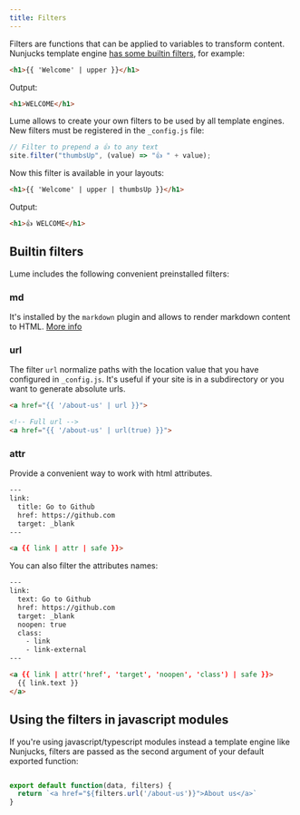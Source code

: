 ```yaml
---
title: Filters
---
```


Filters are functions that can be applied to variables to transform content. Nunjucks template engine [has some builtin filters](https://mozilla.github.io/nunjucks/templating.html#builtin-filters), for example:

```html
<h1>{{ 'Welcome' | upper }}</h1>
```

Output:

```html
<h1>WELCOME</h1>
```

Lume allows to create your own filters to be used by all template engines. New filters must be registered in the `_config.js` file:

```js
// Filter to prepend a 👍 to any text
site.filter("thumbsUp", (value) => "👍 " + value);
```

Now this filter is available in your layouts:

```html
<h1>{{ 'Welcome' | upper | thumbsUp }}</h1>
```

Output:

```html
<h1>👍 WELCOME</h1>
```

## Builtin filters

Lume includes the following convenient preinstalled filters:

### md

It's installed by the `markdown` plugin and allows to render markdown content to HTML. [More info](plugins/markdown)

### url

The filter `url` normalize paths with the location value that you have configured in `_config.js`. It's useful if your site is in a subdirectory or you want to generate absolute urls.

```html
<a href="{{ '/about-us' | url }}">

<!-- Full url -->
<a href="{{ '/about-us' | url(true) }}">
```

### attr

Provide a convenient way to work with html attributes.

```html
---
link:
  title: Go to Github
  href: https://github.com
  target: _blank
---

<a {{ link | attr | safe }}>
```

You can also filter the attributes names:

```html
---
link:
  text: Go to Github
  href: https://github.com
  target: _blank
  noopen: true
  class:
    - link
    - link-external
---

<a {{ link | attr('href', 'target', 'noopen', 'class') | safe }}>
  {{ link.text }}
</a>
```

## Using the filters in javascript modules

If you're using javascript/typescript modules instead a template engine like Nunjucks, filters are passed as the second argument of your default exported function:

```js

export default function(data, filters) {
  return `<a href="${filters.url('/about-us')}">About us</a>`
}
```